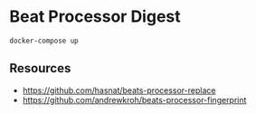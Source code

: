 
# Beat Processor Digest 

```
docker-compose up
```

## Resources
* https://github.com/hasnat/beats-processor-replace
* https://github.com/andrewkroh/beats-processor-fingerprint